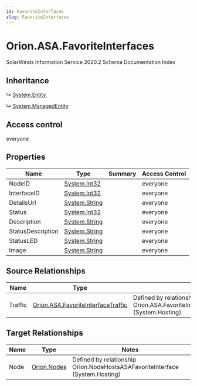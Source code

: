 ```yaml
---
id: FavoriteInterfaces
slug: FavoriteInterfaces
---
```


# Orion.ASA.FavoriteInterfaces

SolarWinds Information Service 2020.2 Schema Documentation Index

## Inheritance

↳ [System.Entity](./../System/Entity)

↳ [System.ManagedEntity](./../System/ManagedEntity)

## Access control

everyone

## Properties

| Name | Type | Summary | Access Control |
| ------ | ------ | ------ | ------ |
| NodeID | [System.Int32](https://docs.microsoft.com/en-us/dotnet/api/system.int32) |  | everyone |
| InterfaceID | [System.Int32](https://docs.microsoft.com/en-us/dotnet/api/system.int32) |  | everyone |
| DetailsUrl | [System.String](https://docs.microsoft.com/en-us/dotnet/api/system.string) |  | everyone |
| Status | [System.Int32](https://docs.microsoft.com/en-us/dotnet/api/system.int32) |  | everyone |
| Description | [System.String](https://docs.microsoft.com/en-us/dotnet/api/system.string) |  | everyone |
| StatusDescription | [System.String](https://docs.microsoft.com/en-us/dotnet/api/system.string) |  | everyone |
| StatusLED | [System.String](https://docs.microsoft.com/en-us/dotnet/api/system.string) |  | everyone |
| Image | [System.String](https://docs.microsoft.com/en-us/dotnet/api/system.string) |  | everyone |

## Source Relationships

| Name | Type | Notes |
| ------ | ------ | ------ |
| Traffic | [Orion.ASA.FavoriteInterfaceTraffic](./../Orion.ASA/FavoriteInterfaceTraffic) | Defined by relationship Orion.ASA.FavoriteInterfacesHostsInterfaceTraffic (System.Hosting) |

## Target Relationships

| Name | Type | Notes |
| ------ | ------ | ------ |
| Node | [Orion.Nodes](./../Orion/Nodes) | Defined by relationship Orion.NodeHostsASAFavoriteInterface (System.Hosting) |

